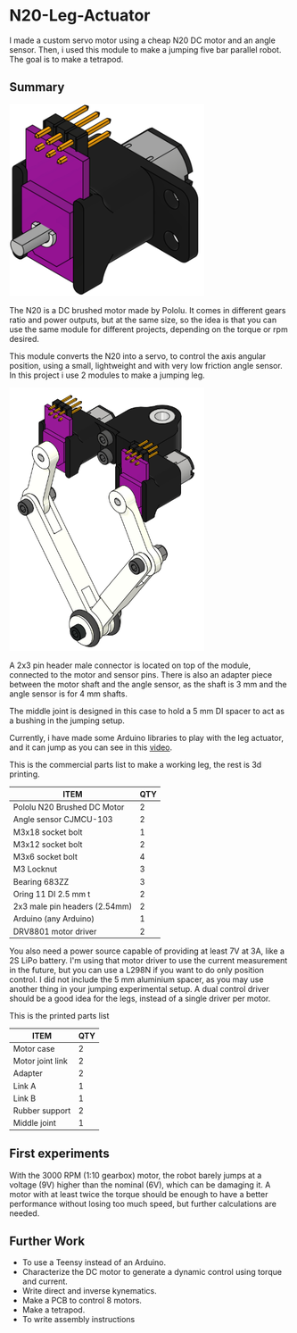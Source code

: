 # N20-Leg-Actuator

I made a custom servo motor using a cheap N20 DC motor and an angle sensor. Then, i used this module to make a jumping five bar parallel robot. The goal is to make a tetrapod.

## Summary

<img src="/imgs/module.png" width="350">

The N20 is a DC brushed motor made by Pololu. It comes in different gears ratio and power outputs, but at the same size, so the idea is that you can use the same module for different projects, depending on the torque or rpm desired.

This module converts the N20 into a servo, to control the axis angular position, using a small, lightweight and with very low friction angle sensor. In this project i use 2 modules to make a jumping leg.

<img src="/imgs/isocad.png" width="350">

A 2x3 pin header male connector is located on top of the module, connected to the motor and sensor pins. There is also an adapter piece between the motor shaft and the angle sensor, as the shaft is 3 mm and the angle sensor is for 4 mm shafts.

The middle joint is designed in this case to hold a 5 mm DI spacer to act as a bushing in the jumping setup.

Currently, i have made some Arduino libraries to play with the leg actuator, and it can jump as you can see in this [video](https://youtu.be/bBeYL-RNnhY). 

This is the commercial parts list to make a working leg, the rest is 3d printing. 

 ITEM              | QTY
 ---------------------------   | ------------
 Pololu N20 Brushed DC Motor| 2
 Angle sensor CJMCU-103 | 2
 M3x18 socket bolt | 1
 M3x12 socket bolt | 2
 M3x6 socket bolt | 4
 M3 Locknut | 3
 Bearing 683ZZ | 3
 Oring 11 DI 2.5 mm t | 2
 2x3 male pin headers (2.54mm) | 2
 Arduino (any Arduino) | 1 
 DRV8801 motor driver | 2

 You also need a power source capable of providing at least 7V at 3A, like a 2S LiPo battery. I'm using that motor driver to use the current measurement in the future, but you can use a L298N if you want to do only position control. I did not include the 5 mm aluminium spacer, as you may use another thing in your jumping experimental setup. A dual control driver should be a good idea for the legs, instead of a single driver per motor.

 This is the printed parts list

  ITEM              | QTY
 ---------------------------   | ------------
 Motor case | 2
 Motor joint link | 2
 Adapter   | 2
 Link A | 1
 Link B | 1
 Rubber support | 2
 Middle joint | 1

## First experiments

With the 3000 RPM (1:10 gearbox) motor, the robot barely jumps at a voltage (9V) higher than the nominal (6V), which can be damaging it. A motor with at least twice the torque should be enough to have a better performance without losing too much speed, but further calculations are needed.


## Further Work

- To use a Teensy instead of an Arduino.
- Characterize the DC motor to generate a dynamic control using torque and current.
- Write direct and inverse kynematics.
- Make a PCB to control 8 motors.
- Make a tetrapod.
- To write assembly instructions